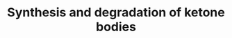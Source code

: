 ---
annotations:
- id: PW:0000069
  parent: classic metabolic pathway
  type: Pathway Ontology
  value: ketone bodies metabolic pathway
authors:
- N.Reyes
- MaintBot
- Thomas
- Khanspers
- Susan
- Ddigles
- Eweitz
description: 'Ketone bodies are three water-soluble compounds that are produced as
  by-products when fatty acids are broken down for energy in the liver and kidney.
  They are used as a source of energy in the heart and brain. In the brain, they are
  a vital source of energy during fasting.  Source: [[wikipedia:Ketone_bodies|Wikipedia]]'
last-edited: 2021-05-16
organisms:
- Rattus norvegicus
redirect_from:
- /index.php/Pathway:WP349
- /instance/WP349
- /instance/WP349_rr117020
revision: r117020
schema-jsonld:
- '@context': https://schema.org/
  '@id': https://wikipathways.github.io/pathways/WP349.html
  '@type': Dataset
  creator:
    '@type': Organization
    name: WikiPathways
  description: 'Ketone bodies are three water-soluble compounds that are produced
    as by-products when fatty acids are broken down for energy in the liver and kidney.
    They are used as a source of energy in the heart and brain. In the brain, they
    are a vital source of energy during fasting.  Source: [[wikipedia:Ketone_bodies|Wikipedia]]'
  keywords:
  - 3-Hydroxy-3-methylglutaryl-CoA
  - 3-Hydroxybutyric acid
  - Acat1
  - Acetoacetic acid
  - Acetoacetyl-CoA
  - Acetyl-CoA
  - Bdh1
  - Hmgcl
  - Hmgcs2
  - Oxct1
  license: CC0
  name: Synthesis and degradation of ketone bodies
seo: CreativeWork
title: Synthesis and degradation of ketone bodies
wpid: WP349
---
